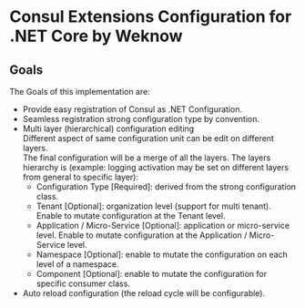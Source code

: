 # Consul Extensions Configuration for .NET Core by Weknow

## Goals

The Goals of this implementation are:  
* Provide easy registration of Consul as .NET Configuration.
* Seamless registration strong configuration type by convention.
* Multi layer (hierarchical) configuration editing  
  Different aspect of same configuration unit can be edit on different layers.  
  The final configuration will be a merge of all the layers.
  The layers hierarchy is (example: logging activation may be set on different layers from general to specific layer):
  * Configuration Type [Required]: derived from the strong configuration class.  
  * Tenant [Optional]: organization level (support for multi tenant).  
    Enable to mutate configuration at the Tenant level.
  * Application / Micro-Service [Optional]: application or micro-service level.
    Enable to mutate configuration at the Application / Micro-Service level. 
  * Namespace [Optional]: enable to mutate the configuration on each level of a namespace.
  * Component [Optional]: enable to mutate the configuration for specific consumer class.
* Auto reload configuration (the reload cycle will be configurable).

